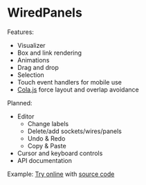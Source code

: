 # WiredPanels

Features:
- Visualizer
- Box and link rendering
- Animations
- Drag and drop
- Selection
- Touch event handlers for mobile use
- [Cola.js](http://marvl.infotech.monash.edu/webcola/) force layout and overlap avoidance

Planned:
- Editor
    - Change labels
    - Delete/add sockets/wires/panels
    - Undo & Redo
    - Copy & Paste
- Cursor and keyboard controls
- API documentation

Example:
[Try online](http://symatem.github.io) with [source code](https://github.com/Symatem/symatem.github.io/blob/master/public/js/SymatemVisualizer.js)
